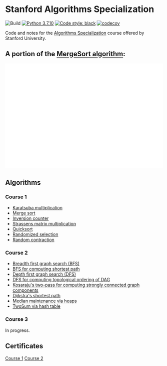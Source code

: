 # Stanford Algorithms Specialization
![Build](https://github.com/connor-mccarthy/algorithms-specialization-stanford/workflows/build/badge.svg)
[![Python 3.7.10](https://img.shields.io/badge/python-3.7.10-blue.svg)](https://www.python.org/downloads/release/python-360/)
[![Code style: black](https://img.shields.io/badge/code%20style-black-000000.svg)](https://github.com/psf/black)
[![codecov](https://codecov.io/gh/connor-mccarthy/algorithms-specialization-stanford/branch/master/graph/badge.svg?token=4AHCWFKISX)](https://codecov.io/gh/connor-mccarthy/algorithms-specialization-stanford)

Code and notes for the [Algorithms Specialization](https://www.coursera.org/specializations/algorithms) course offered by Stanford University.

## A portion of the [MergeSort algorithm](https://en.wikipedia.org/wiki/Merge_sort):
<img src="merge.svg" alt="mergesort_merge" width="700" height="auto">

## Algorithms
### Course 1
* [Karatsuba multiplication](./src/course1/week1/karatsuba/karatsuba.py)
* [Merge sort](./src/course1/week1/merge_sort/merge_sort.py)
* [Inversion counter](./src/course1/week2/inversion_counter/inversion_counter.py)
* [Strassens matrix multiplication](./src/course1/week2/strassens_matrix_multiplication/strassens.py)
* [Quicksort](./src/course1/week3/quicksort/quicksort.py)
* [Randomized selection](./src/course1/week4/randomized_selection/randomized_selection.py)
* [Random contraction](./src/course1/week4/graphs/random_contraction/random_contraction.py)

### Course 2
* [Breadth first graph search (BFS)](./src/course2/week1/breadth_first_search/basic/bfs.py)
* [BFS for computing shortest path](./src/course2/week1/breadth_first_search/shortest_path/shortest_path.py)
* [Depth first graph search (DFS)](./src/course2/week1/depth_first_search/basic/dfs.py)
* [DFS for computing topological ordering of DAG](./src/course2/week1/depth_first_search/topological_ordering/topological_ordering.py)
* [Kosaraju's two-pass for computing strongly connected graph components](./src/course2/week1/strongly_connected_components/kosaraju.py)
* [Dijkstra's shortest path](./src/course2/week2/dijkstra.py)
* [Median maintenance via heaps](./src/course2/week3/median_maintenance_assignment/median_maintenance_assignment.py)
* [TwoSum via hash table](./src/course2/week4/two_sum.py)

### Course 3
In progress.

## Certificates
[Course 1](./src/course1/course1_certificate.pdf)
[Course 2](./src/course2/course2_certificate.pdf)